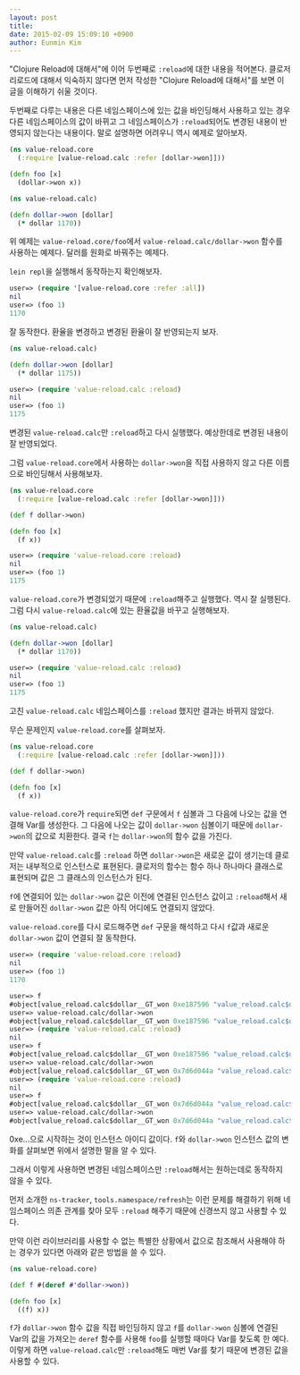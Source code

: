 ```yaml
---
layout: post
title:
date: 2015-02-09 15:09:10 +0900
author: Eunmin Kim
---
```


"Clojure Reload에 대해서"에 이어 두번째로 `:reload`에 대한 내용을 적어본다. 클로저 리로드에 대해서 익숙하지 않다면 먼저 작성한 "Clojure Reload에 대해서"를 보면 이 글을 이해하기 쉬울 것이다.

두번째로 다루는 내용은 다른 네임스페이스에 있는 값을 바인딩해서 사용하고 있는 경우 다른 네임스페이스의 값이 바뀌고 그 네임스페이스가 `:reload`되어도 변경된 내용이 반영되지 않는다는 내용이다. 말로 설명하면 어려우니 역시 예제로 알아보자.

```clojure
(ns value-reload.core
  (:require [value-reload.calc :refer [dollar->won]]))

(defn foo [x]
  (dollar->won x))
```

```clojure
(ns value-reload.calc)

(defn dollar->won [dollar]
  (* dollar 1170))
```

위 예제는 `value-reload.core/foo`에서 `value-reload.calc/dollar->won` 함수를 사용하는 예제다. 달러를 원화로 바꿔주는 예제다.

`lein repl`을 실행해서 동작하는지 확인해보자.

```clojure
user=> (require '[value-reload.core :refer :all])
nil
user=> (foo 1)
1170
```

잘 동작한다. 환율을 변경하고 변경된 환율이 잘 반영되는지 보자.

```clojure
(ns value-reload.calc)

(defn dollar->won [dollar]
  (* dollar 1175))
```

```clojure
user=> (require 'value-reload.calc :reload)
nil
user=> (foo 1)
1175
```

변경된 `value-reload.calc`만 `:reload`하고 다시 실행했다. 예상한데로 변경된 내용이 잘 반영되었다.

그럼 `value-reload.core`에서 사용하는 `dollar->won`을 직접 사용하지 않고 다른 이름으로 바인딩해서 사용해보자.

```clojure
(ns value-reload.core
  (:require [value-reload.calc :refer [dollar->won]]))

(def f dollar->won)

(defn foo [x]
  (f x))
````

```clojure
user=> (require 'value-reload.core :reload)
nil
user=> (foo 1)
1175
```

`value-reload.core`가 변경되었기 때문에 `:reload`해주고 실행했다. 역시 잘 실행된다. 그럼 다시 `value-reload.calc`에 있는 환율값을 바꾸고 실행해보자.

```clojure
(ns value-reload.calc)

(defn dollar->won [dollar]
  (* dollar 1170))
```

```clojure
user=> (require 'value-reload.calc :reload)
nil
user=> (foo 1)
1175
```

고친 `value-reload.calc` 네임스페이스를 `:reload` 했지만 결과는 바뀌지 않았다.

무슨 문제인지 `value-reload.core`를 살펴보자.

```clojure
(ns value-reload.core
  (:require [value-reload.calc :refer [dollar->won]]))

(def f dollar->won)

(defn foo [x]
  (f x))
```

`value-reload.core`가 `require`되면 `def` 구문에서 `f` 심볼과 그 다음에 나오는 값을 연결해 Var를 생성한다. 그 다음에 나오는 값이 `dollar->won` 심볼이기 때문에 `dollar->won`의 값으로 치환한다. 결국 `f`는 `dollar->won`의 함수 값을 가진다.

만약 `value-reload.calc`를 `:reload` 하면 `dollar->won`은 새로운 값이 생기는데 클로저는 내부적으로 인스턴스로 표현된다. 클로저의 함수는 함수 하나 하나마다 클래스로 표현되며 값은 그 클래스의 인스턴스가 된다.

`f`에 연결되어 있는 `dollar->won` 값은 이전에 연결된 인스턴스 값이고 `:reload`해서 새로 만들어진 `dollar->won` 값은 아직 어디에도 연결되지 않았다.

`value-reload.core`를 다시 로드해주면 `def` 구문을 해석하고 다시 `f`값과 새로운 `dollar->won` 값이 연결되 잘 동작한다.

```clojure
user=> (require 'value-reload.core :reload)
nil
user=> (foo 1)
1170
```


```clojure
user=> f
#object[value_reload.calc$dollar__GT_won 0xe187596 "value_reload.calc$dollar__GT_won@e187596"]
user=> value-reload.calc/dollar->won
#object[value_reload.calc$dollar__GT_won 0xe187596 "value_reload.calc$dollar__GT_won@e187596"]
user=> (require 'value-reload.calc :reload)
nil
user=> f
#object[value_reload.calc$dollar__GT_won 0xe187596 "value_reload.calc$dollar__GT_won@e187596"]
user=> value-reload.calc/dollar->won
#object[value_reload.calc$dollar__GT_won 0x7d6d044a "value_reload.calc$dollar__GT_won@7d6d044a"]
user=> (require 'value-reload.core :reload)
nil
user=> f
#object[value_reload.calc$dollar__GT_won 0x7d6d044a "value_reload.calc$dollar__GT_won@7d6d044a"]
user=> value-reload.calc/dollar->won
#object[value_reload.calc$dollar__GT_won 0x7d6d044a "value_reload.calc$dollar__GT_won@7d6d044a"]
```

0xe...으로 시작하는 것이 인스턴스 아이디 값이다. `f`와 `dollar->won` 인스턴스 값의 변화를 살펴보면 위에서 설명한 말을 알 수 있다.

그래서 이렇게 사용하면 변경된 네임스페이스만 `:reload`해서는 원하는데로 동작하지 않을 수 있다.

먼저 소개한 `ns-tracker`, `tools.namespace/refresh`는 이런 문제를 해결하기 위해 네임스페이스 의존 관계를 찾아 모두 `:reload` 해주기 때문에 신경쓰지 않고 사용할 수 있다.

만약 이런 라이브러리를 사용할 수 없는 특별한 상황에서 값으로 참조해서 사용해야 하는 경우가 있다면 아래와 같은 방법을 쓸 수 있다.

```clojure
(ns value-reload.core)

(def f #(deref #'dollar->won))

(defn foo [x]
  ((f) x))
```

`f`가 `dollar->won` 함수 값을 직접 바인딩하지 않고 `f`를 `dollar->won` 심볼에 연결된 Var의 값을 가져오는 `deref` 함수를 사용해 `foo`를 실행할 때마다 Var를 찾도록 한 예다. 이렇게 하면 `value-reload.calc`만 `:reload`해도 매번 Var를 찾기 때문에 변경된 값을 사용할 수 있다.
